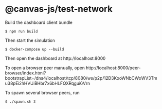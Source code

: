 # @canvas-js/test-network

Build the dashboard client bundle

```
$ npm run build
```

Then start the simulation

```
$ docker-compose up --build
```

Then open the dashboard at http://localhost:8000

To open a browser peer manually, open http://localhost:8000/peer-browser/index.html?bootstrapList=/dns4/localhost/tcp/8080/ws/p2p/12D3KooWNbCWxWV3Tmu38pEi2hHVUiBHbr7x6bHLFQXRqgui6Vrn

To spawn several browser peers, run

```
$ ./spawn.sh 3
```
